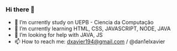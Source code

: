 ### Hi there 👋

- 🔭 I’m currently study on UEPB - Ciencia da Computação
- 🌱 I’m currently learning HTML, CSS, JAVASCRIPT, NODE, JAVA
- 🤔 I’m looking for help with JAVA, JS
- 📫 How to reach me: dxavier194@gmail.com / @dan1elxavier


